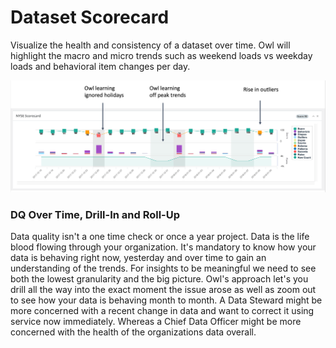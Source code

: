 # Dataset Scorecard

Visualize the health and consistency of a dataset over time.  Owl will highlight the macro and micro trends  such as weekend loads vs weekday loads and behavioral item changes per day.  

![](../.gitbook/assets/owl-trend.png)

### DQ Over Time, Drill-In and Roll-Up

Data quality isn't a one time check or once a year project.   Data is the life blood flowing through your organization.  It's mandatory to know how your data is behaving right now, yesterday and over time to gain an understanding of the trends.  For insights to be meaningful we need to see both the lowest granularity and the big picture.  Owl's approach let's you drill all the way into the exact moment the issue arose as well as zoom out to see how your data is behaving month to month.  A Data Steward might be more concerned with a recent change in data and want to correct it using service now immediately.  Whereas a Chief Data Officer might be more concerned with the health of the organizations data overall.  


